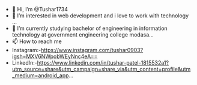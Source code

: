 - 👋 Hi, I’m @Tushar1734
- 👀 I’m interested in web development and i love to work with technology ...
- 🌱 I’m currently studying bachelor of engineering in information technology at government engineering college modasa...
- 📫 How to reach me
- Instagram:-https://www.instagram.com/tushar0903?igsh=MXV6NWpobWEyNnc4eA==
- LinkedIn:-https://www.linkedin.com/in/tushar-patel-1815532a1?utm_source=share&utm_campaign=share_via&utm_content=profile&utm_medium=android_app...

<!---
Tushar1734/Tushar1734 is a ✨ special ✨ repository because its `README.md` (this file) appears on your GitHub profile.
You can click the Preview link to take a look at your changes.
--->
